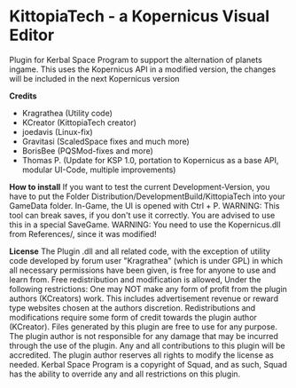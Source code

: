 KittopiaTech - a Kopernicus Visual Editor
=========================
Plugin for Kerbal Space Program to support the alternation of planets ingame.
This uses the Kopernicus API in a modified version, the changes will be included in the next Kopernicus version

**Credits**
- Kragrathea (Utility code)
- KCreator (KittopiaTech creator)
- joedavis (Linux-fix)
- Gravitasi (ScaledSpace fixes and much more)
- BorisBee (PQSMod-fixes and more)
- Thomas P. (Update for KSP 1.0, portation to Kopernicus as a base API, modular UI-Code, multiple improvements)

**How to install**
If you want to test the current Development-Version, you have to put the Folder Distribution/DevelopmentBuild/KittopiaTech into your GameData folder. In-Game, the UI is opened with Ctrl + P.
WARNING: This tool can break saves, if you don't use it correctly. You are advised to use this in a special SaveGame.
WARNING: You need to use the Kopernicus.dll from References/, since it was modified!

**License**
The Plugin .dll and all related code, with the exception of utility code developed by forum user "Kragrathea" (which is under GPL) in which all necessary permissions have been given, is free for anyone to use and learn from.
Free redistribution and modification is allowed, Under the following restrictions: One may NOT make any form of profit from the plugin authors (KCreators) work. This includes advertisement revenue or reward type websites chosen at the authors discretion.
Redistributions and modifications require some form of credit towards the plugin author (KCreator).
Files generated by this plugin are free to use for any purpose. The plugin author is not responsible for any damage that may be incurred through the use of the plugin. Any and all contributions to this plugin will be accredited.
The plugin author reserves all rights to modify the license as needed.
Kerbal Space Program is a copyright of Squad, and as such, Squad has the ability to override any and all restrictions on this plugin. 
